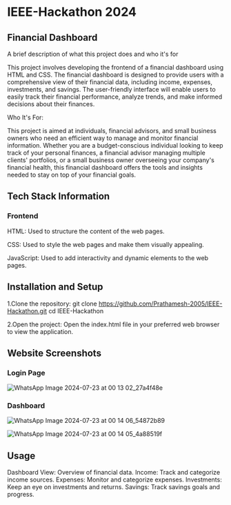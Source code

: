 # IEEE-Hackathon 2024
## Financial Dashboard

A brief description of what this project does and who it's for

This project involves developing the frontend of a financial dashboard using HTML and CSS. The financial dashboard is designed to provide users with a comprehensive view of their financial data, including income, expenses, investments, and savings. The user-friendly interface will enable users to easily track their financial performance, analyze trends, and make informed decisions about their finances.

Who It's For:

This project is aimed at individuals, financial advisors, and small business owners who need an efficient way to manage and monitor financial information. Whether you are a budget-conscious individual looking to keep track of your personal finances, a financial advisor managing multiple clients' portfolios, or a small business owner overseeing your company's financial health, this financial dashboard offers the tools and insights needed to stay on top of your financial goals.

## Tech Stack Information

### Frontend
HTML: Used to structure the content of the web pages.

CSS: Used to style the web pages and make them visually appealing.

JavaScript: Used to add interactivity and dynamic elements to the web pages.

## Installation and Setup

1.Clone the repository:
git clone https://github.com/Prathamesh-2005/IEEE-Hackathon.git
cd IEEE-Hackathon

2.Open the project:
Open the index.html file in your preferred web browser to view the application.

## Website Screenshots

### Login Page

![WhatsApp Image 2024-07-23 at 00 13 02_27a4f48e](https://github.com/user-attachments/assets/27eee55d-67cb-40aa-98fd-b8c888aae412)

### Dashboard

![WhatsApp Image 2024-07-23 at 00 14 06_54872b89](https://github.com/user-attachments/assets/bc0c25c4-7aa7-4085-831d-ece1de60e4e7)

![WhatsApp Image 2024-07-23 at 00 14 05_4a88519f](https://github.com/user-attachments/assets/1d4d304e-9731-422f-8e7d-f8f90f33eab1)


## Usage
Dashboard View: Overview of financial data.
Income: Track and categorize income sources.
Expenses: Monitor and categorize expenses.
Investments: Keep an eye on investments and returns.
Savings: Track savings goals and progress.

